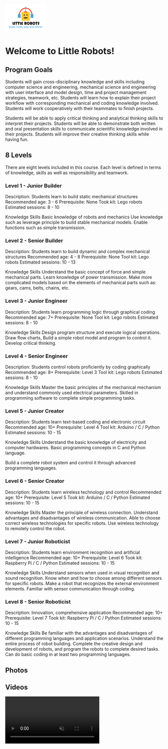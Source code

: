 ![Logo](docs/assets/img/little-robots-logo.png)
# Welcome to Little Robots!


## Program Goals
Students will gain cross-disciplinary knowledge and skills including computer science and engineering, mechanical science and engineering with user interface and model design, time and project management strategies, teamwork, etc. Students will learn how to explain their project workflow with corresponding mechanical and coding knowledge involved. Students will
work cooperatively with their teammates to finish projects. 

Students will be able to apply critical thinking and analytical thinking skills to interpret their projects. Students will be able to demonstrate both written and oral presentation skills to communicate scientific knowledge involved in their projects. Students will improve their creative thinking skills while having fun.

## 8 Levels

There are eight levels included in this course. Each level is defined in terms of knowledge, skills as well as  responsibility and teamwork.

### Level 1 - Junior Builder
Description: Students learn to build static mechanical structures
Recommended age: 3 - 6
Prerequisite: None
Took kit: Lego robots
Estimated sessions: 8 - 10 

Knowledge
Skills
Basic knowledge of robots and mechanics
Use knowledge such as leverage principle to build stable mechanical models. Enable functions such as simple transmission.


### Level 2 - Senior Builder
Description: Students learn to build dynamic and complex mechanical structures
Recommended age: 4 - 8
Prerequisite: None
Tool kit: Lego robots
Estimated sessions: 10 - 13 

Knowledge
Skills
Understand the basic concept of force and simple mechanical parts. 
Learn knowledge of power transmission.
Make more complicated models based on the elements of mechanical parts such as: gears, cams, belts, chains, etc.

### Level 3 - Junior Engineer
Description: Students learn programming logic through graphical coding
Recommended age: 7+ 
Prerequisite: None
Tool kit: Lego robots
Estimated sessions: 8 - 10

Knowledge
Skills
Design program structure and execute logical operations.
Draw flow charts, Build a simple robot model and program to control it. Develop critical thinking.

 
### Level 4 - Senior Engineer
Description: Students control robots proficiently by coding graphically 
Recommended age: 8+
Prerequisite: Level 3
Tool kit: Lego robots
Estimated sessions: 8 - 10

Knowledge
Skills
Master the basic principles of the mechanical mechanism and understand commonly used electrical parameters. 
Skilled in programming software to complete simple programming tasks.
 
### Level 5 - Junior Creator
Description: Students learn text-based coding and electronic circuit 
Recommended age: 10+
Prerequisite: Level 4
Tool kit: Arduino / C / Python
Estimated sessions: 10 - 15

Knowledge
Skills
Understand the basic knowledge of electricity and computer hardwares. Basic programming concepts in C and Python language. 


Build a complete robot system and control it through advanced programming languages.


### Level 6 - Senior Creator
Description: Students learn wireless technology and control
Recommended age: 10+
Prerequisite: Level 5
Took kit: Arduino / C / Python
Estimated sessions: 10 - 15

Knowledge
Skills
Master the principle of wireless connection. Understand advantages and disadvantages of wireless communication. Able to choose correct wireless technologies for specific robots.
Use wireless technology to remotely control the robot.


### Level 7 - Junior Roboticist
Description: Students learn environment recognition and artificial intelligence
Recommended age: 10+
Prerequisite: Level 6
Took kit: Raspberry Pi / C / Python
Estimated sessions: 10 - 15

Knowledge
Skills
Understand sensors when used in visual recognition and sound recognition. Know when and  how to choose among different sensors for specific robots.
Make a robot that recognizes the external environment elements. Familiar with sensor communication through coding.


### Level 8 - Senior Roboticist
Description: Innovation, comprehensive application
Recommended age: 10+
Prerequisite: Level 7
Took kit: Raspberry Pi / C / Python
Estimated sessions: 10 - 15

Knowledge
Skills
Be familiar with the advantages and disadvantages of different programming languages and application scenarios. Understand the entire process of robot building.
Complete the creative design and development of robots, and program the robots to complete desired tasks. Can do basic coding in at least two programming languages. 


## Photos

## Videos
<video src="https://youtu.be/Z5lcu4LoUVU" data-canonical-src="https://user-images.githubusercontent.com/169707/126715420-991ad821-9ac8-4b66-b79e-e0966e0f3a89.mp4" controls="controls" muted="muted" class="d-block rounded-bottom-2 width-fit" style="max-height:640px;">


### Contact
littlerobots888@gmail.com

609-216-5299

